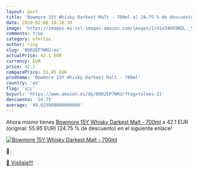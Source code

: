 ```yaml
---
layout: post
title: 'Bowmore 15Y Whisky Darkest Malt - 700ml al 24.75 % de descuento'
date: 2020-02-06 10:18:30
image: 'https://images-eu.ssl-images-amazon.com/images/I/41o34HX9WQL._SL200_.jpg'
comments: true
category: ofertas
author: ring
slug: 'B002EP7WKU-es'
actualPrice: 42.1 EUR
currency: EUR
price: 42.1
comparePrice: 55.95 EUR
prodname: 'Bowmore 15Y Whisky Darkest Malt - 700ml'
country: 'es'
flag: '🇪🇸'
buyurl: 'https://www.amazon.es/dp/B002EP7WKU/?tag=tolees-21'
descuento: '24.75'
average: '49.025000000000006'
---
```


Ahora mismo tienes [Bowmore 15Y Whisky Darkest Malt - 700ml](https://www.amazon.es/dp/B002EP7WKU/?tag=tolees-21) a 42.1 EUR (original: 55.95 EUR) (24.75 %  de descuento) en el siguiente enlace!

[![Bowmore 15Y Whisky Darkest Malt - 700ml](https://images-eu.ssl-images-amazon.com/images/I/41o34HX9WQL._SL200_.jpg)](https://www.amazon.es/dp/B002EP7WKU/?tag=tolees-21)

🔎:


[🛒 Visítala!!!](https://www.amazon.es/dp/B002EP7WKU/?tag=tolees-21)
